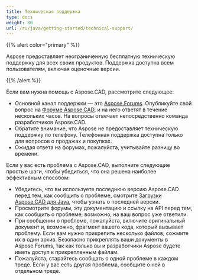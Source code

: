 ```yaml
---
title: Техническая поддержка
type: docs
weight: 80
url: /ru/java/getting-started/technical-support/
---
```


{{% alert color="primary" %}}

Aspose предоставляет неограниченную бесплатную техническую поддержку для всех своих продуктов. Поддержка доступна всем пользователям, включая оценочные версии.

{{% /alert %}}

Если вам нужна помощь с Aspose.CAD, рассмотрите следующее:

- Основной канал поддержки — это [Aspose.Forums](https://forum.aspose.com/). Опубликуйте свой вопрос на [Форуме Aspose.CAD](https://forum.aspose.com/c/cad/19), и на него ответят в течение нескольких часов. На вопросы отвечает непосредственно команда разработчиков Aspose.CAD.
- Обратите внимание, что Aspose не предоставляет техническую поддержку по телефону. Телефонная поддержка доступна только для вопросов о продажах и покупках.
- Ожидая ответа на форумах, пожалуйста, учитывайте разницу во времени.

Если у вас есть проблема с Aspose.CAD, выполните следующие простые шаги, чтобы убедиться, что она решена наиболее эффективным способом:

- Убедитесь, что вы используете последнюю версию Aspose.CAD перед тем, как сообщить о проблеме, смотрите [Загрузки Aspose.CAD для Java](https://releases.aspose.com/java/repo/com/aspose/aspose-cad/), чтобы узнать о последней версии.
- Просмотрите форумы, эту документацию и ссылку на API перед тем, как сообщить о проблеме; возможно, на ваш вопрос уже ответили.
- При сообщении о проблеме, пожалуйста, включите оригинальный документ и, возможно, фрагмент вашего кода, который вызывает проблему. Если вам нужно прикрепить несколько файлов, сожмите их в один архив. Безопасно прикреплять ваши документы в Aspose.Forums, так как только вы и разработчики Aspose будете иметь доступ к прикрепленным файлам.
- Пожалуйста, старайтесь сообщать о одной проблеме в каждом треде. Если у вас есть другая проблема, сообщите о ней в отдельном треде.
